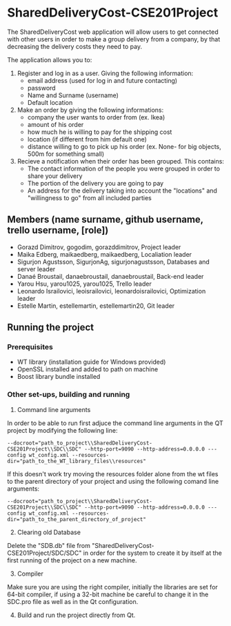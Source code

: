 # SharedDeliveryCost-CSE201Project

The SharedDeliveryCost web application will allow users to get connected with other users in order to make a group delivery from a company, by that decreasing the delivery costs they need to pay.

The application allows you to:

1. Register and log in as a user. Giving the following information:
   - email address (used for log in and future contacting)
   - password
   - Name and Surname (username)
   - Default location
2. Make an order by giving the following informations:
   - company the user wants to order from (ex. Ikea)
   - amount of his order
   - how much he is willing to pay for the shipping cost
   - location (if different from him default one)
   - distance willing to go to pick up his order (ex. None- for big objects, 500m for something small)
3. Recieve a notification when their order has been grouped. This contains:
   - The contact information of the people you were grouped in order to share your delivery
   - The portion of the delivery you are going to pay
   - An address for the delivery taking into account the "locations" and "willingness to go" from all included parties

## Members (name surname, github username, trello username, [role])

- Gorazd Dimitrov, gogodim, gorazddimitrov, Project leader
- Maika Edberg, maikaedberg, maikaedberg, Localiation leader
- Sigurjon Agustsson, SigurjonAg, sigurjonagustsson, Databases and server leader
- Danaé Broustail, danaebroustail, danaebroustail, Back-end leader
- Yarou Hsu, yarou1025, yarou1025, Trello leader
- Leonardo Israilovici, leoisrailovici, leonardoisrailovici, Optimization leader
- Estelle Martin, estellemartin, estellemartin20, Git leader

## Running the project

### Prerequisites
- WT library (installation guide for Windows provided)
- OpenSSL installed and added to path on machine
- Boost library bundle installed

### Other set-ups, building and running
1. Command line arguments

In order to be able to run first adjuce the command line arguments in the QT project by modifying the following line:
```
--docroot="path_to_project\\SharedDeliveryCost-CSE201Project\\SDC\\SDC" --http-port=9090 --http-address=0.0.0.0 ---config wt_config.xml --resources-dir="path_to_the_WT_library_files\\resources"
```
If this doesn't work try moving the resources folder alone from the wt files to the parent directory of your project and using the following comand line arguments:
```
--docroot="path_to_project\\SharedDeliveryCost-CSE201Project\\SDC\\SDC" --http-port=9090 --http-address=0.0.0.0 ---config wt_config.xml --resources-dir="path_to_the_parent_directory_of_project"
```
2. Clearing old Database

Delete the "SDB.db" file from "SharedDeliveryCost-CSE201Project/SDC/SDC" in order for the system to create it by itself at the first running of the project on a new machine.

3. Compiler

Make sure you are using the right compiler, initially the libraries are set for 64-bit compiler, if using a 32-bit machine be careful to change it in the SDC.pro file as well as in the Qt configuration.

4. Build and run the project directly from Qt.
